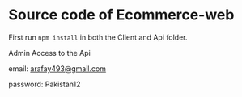 # Source code of Ecommerce-web

First run ```npm install``` in both the Client and Api folder.

Admin Access to the Api

email: arafay493@gmail.com

password: Pakistan12
